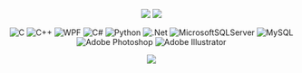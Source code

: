 <div align="center">
  
![](https://github-readme-stats.vercel.app/api?username=madaralol666&count_private=true&theme=transparent&hide_border=true)
![](https://github-readme-stats.vercel.app/api/top-langs/?username=madaralol666&theme=transparent&hide_border=true&include_all_commits=true&count_private=true&layout=compact)
 
![C](https://img.shields.io/badge/c-%2300599C.svg?style=for-the-badge&logo=c&logoColor=white)
![C++](https://img.shields.io/badge/c++-%2300599C.svg?style=for-the-badge&logo=c%2B%2B&logoColor=white) 
![WPF](https://img.shields.io/badge/WPF-%23F24E1E.svg?style=for-the-badge&logo=wpf&logoColor=white) 
![C#](https://img.shields.io/badge/c%23-%23239120.svg?style=for-the-badge&logo=c-sharp&logoColor=white) 
![Python](https://img.shields.io/badge/python-3670A0?style=for-the-badge&logo=python&logoColor=ffdd54) 
![.Net](https://img.shields.io/badge/.NET-5C2D91?style=for-the-badge&logo=.net&logoColor=white) 
![MicrosoftSQLServer](https://img.shields.io/badge/Microsoft%20SQL%20Server-CC2927?style=for-the-badge&logo=microsoft%20sql%20server&logoColor=white) 
![MySQL](https://img.shields.io/badge/mysql-%2300f.svg?style=for-the-badge&logo=mysql&logoColor=white) 
![Adobe Photoshop](https://img.shields.io/badge/adobe%20photoshop-%2331A8FF.svg?style=for-the-badge&logo=adobe%20photoshop&logoColor=white) 
![Adobe Illustrator](https://img.shields.io/badge/adobe%20illustrator-%23FF9A00.svg?style=for-the-badge&logo=adobe%20illustrator&logoColor=white)
  
[![](https://visitcount.itsvg.in/api?id=Madaralol666&label=Profile%20Views&color=0&icon=0&pretty=true)](https://visitcount.itsvg.in)
<div>
